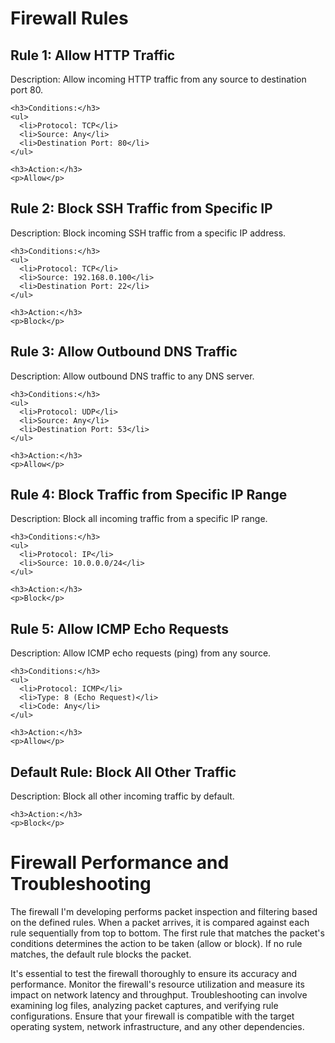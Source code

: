 <!DOCTYPE html>
<html>
<head>
  <title>Firewall Rules</title>
</head>
<body>
  <h1>Firewall Rules</h1>

  <div class="rule">
    <h2>Rule 1: Allow HTTP Traffic</h2>
    <p>Description: Allow incoming HTTP traffic from any source to destination port 80.</p>

    <h3>Conditions:</h3>
    <ul>
      <li>Protocol: TCP</li>
      <li>Source: Any</li>
      <li>Destination Port: 80</li>
    </ul>

    <h3>Action:</h3>
    <p>Allow</p>
  </div>

  <div class="rule">
    <h2>Rule 2: Block SSH Traffic from Specific IP</h2>
    <p>Description: Block incoming SSH traffic from a specific IP address.</p>

    <h3>Conditions:</h3>
    <ul>
      <li>Protocol: TCP</li>
      <li>Source: 192.168.0.100</li>
      <li>Destination Port: 22</li>
    </ul>

    <h3>Action:</h3>
    <p>Block</p>
  </div>

  <div class="rule">
    <h2>Rule 3: Allow Outbound DNS Traffic</h2>
    <p>Description: Allow outbound DNS traffic to any DNS server.</p>

    <h3>Conditions:</h3>
    <ul>
      <li>Protocol: UDP</li>
      <li>Source: Any</li>
      <li>Destination Port: 53</li>
    </ul>

    <h3>Action:</h3>
    <p>Allow</p>
  </div>

  <div class="rule">
    <h2>Rule 4: Block Traffic from Specific IP Range</h2>
    <p>Description: Block all incoming traffic from a specific IP range.</p>

    <h3>Conditions:</h3>
    <ul>
      <li>Protocol: IP</li>
      <li>Source: 10.0.0.0/24</li>
    </ul>

    <h3>Action:</h3>
    <p>Block</p>
  </div>

  <div class="rule">
    <h2>Rule 5: Allow ICMP Echo Requests</h2>
    <p>Description: Allow ICMP echo requests (ping) from any source.</p>

    <h3>Conditions:</h3>
    <ul>
      <li>Protocol: ICMP</li>
      <li>Type: 8 (Echo Request)</li>
      <li>Code: Any</li>
    </ul>

    <h3>Action:</h3>
    <p>Allow</p>
  </div>

  <div class="rule">
    <h2>Default Rule: Block All Other Traffic</h2>
    <p>Description: Block all other incoming traffic by default.</p>

    <h3>Action:</h3>
    <p>Block</p>
  </div>

  <h1>Firewall Performance and Troubleshooting</h1>
  <p>
    The firewall I'm developing performs packet inspection and filtering based on the defined rules.
    When a packet arrives, it is compared against each rule sequentially from top to bottom.
    The first rule that matches the packet's conditions determines the action to be taken (allow or block).
    If no rule matches, the default rule blocks the packet.
  </p>
  <p>
    It's essential to test the firewall thoroughly to ensure its accuracy and performance.
    Monitor the firewall's resource utilization and measure its impact on network latency and throughput.
    Troubleshooting can involve examining log files, analyzing packet captures, and verifying rule configurations.
    Ensure that your firewall is compatible with the target operating system, network infrastructure, and any other dependencies.
  </p>

</body>
</html>
